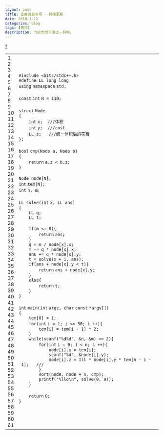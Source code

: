 ```yaml
---
layout: post
title: 比赛注意事项 - 持续更新
date: 2018-1-12
categories: blog
tags: [置顶]
description: 门前大桥下游过一群鸭。
---
```


<link rel='stylesheet' type='text/css' href='http://tools.oschina.net/js/syntaxhighlighter_3.0.83/styles/shCoreDefault.css'/><div id="highlighter_890344" class="syntaxhighlighter  c"><div class="toolbar"><span><a href="#" class="toolbar_item command_help help">?</a></span></div><table border="0" cellpadding="0" cellspacing="0"><tbody><tr><td class="gutter"><div class="line number1 index0 alt2">1</div><div class="line number2 index1 alt1">2</div><div class="line number3 index2 alt2">3</div><div class="line number4 index3 alt1">4</div><div class="line number5 index4 alt2">5</div><div class="line number6 index5 alt1">6</div><div class="line number7 index6 alt2">7</div><div class="line number8 index7 alt1">8</div><div class="line number9 index8 alt2">9</div><div class="line number10 index9 alt1">10</div><div class="line number11 index10 alt2">11</div><div class="line number12 index11 alt1">12</div><div class="line number13 index12 alt2">13</div><div class="line number14 index13 alt1">14</div><div class="line number15 index14 alt2">15</div><div class="line number16 index15 alt1">16</div><div class="line number17 index16 alt2">17</div><div class="line number18 index17 alt1">18</div><div class="line number19 index18 alt2">19</div><div class="line number20 index19 alt1">20</div><div class="line number21 index20 alt2">21</div><div class="line number22 index21 alt1">22</div><div class="line number23 index22 alt2">23</div><div class="line number24 index23 alt1">24</div><div class="line number25 index24 alt2">25</div><div class="line number26 index25 alt1">26</div><div class="line number27 index26 alt2">27</div><div class="line number28 index27 alt1">28</div><div class="line number29 index28 alt2">29</div><div class="line number30 index29 alt1">30</div><div class="line number31 index30 alt2">31</div><div class="line number32 index31 alt1">32</div><div class="line number33 index32 alt2">33</div><div class="line number34 index33 alt1">34</div><div class="line number35 index34 alt2">35</div><div class="line number36 index35 alt1">36</div><div class="line number37 index36 alt2">37</div><div class="line number38 index37 alt1">38</div><div class="line number39 index38 alt2">39</div><div class="line number40 index39 alt1">40</div><div class="line number41 index40 alt2">41</div><div class="line number42 index41 alt1">42</div><div class="line number43 index42 alt2">43</div><div class="line number44 index43 alt1">44</div><div class="line number45 index44 alt2">45</div><div class="line number46 index45 alt1">46</div><div class="line number47 index46 alt2">47</div><div class="line number48 index47 alt1">48</div><div class="line number49 index48 alt2">49</div><div class="line number50 index49 alt1">50</div><div class="line number51 index50 alt2">51</div><div class="line number52 index51 alt1">52</div><div class="line number53 index52 alt2">53</div><div class="line number54 index53 alt1">54</div><div class="line number55 index54 alt2">55</div><div class="line number56 index55 alt1">56</div><div class="line number57 index56 alt2">57</div><div class="line number58 index57 alt1">58</div><div class="line number59 index58 alt2">59</div><div class="line number60 index59 alt1">60</div><div class="line number61 index60 alt2">61</div></td><td class="code"><div class="container"><div class="line number1 index0 alt2"><code class="c preprocessor">#include&nbsp;&lt;bits/stdc++.h&gt;&nbsp;&nbsp;</code></div><div class="line number2 index1 alt1"><code class="c preprocessor">#define&nbsp;LL&nbsp;long&nbsp;long&nbsp;&nbsp;</code></div><div class="line number3 index2 alt2"><code class="c keyword bold">using</code>&nbsp;<code class="c keyword bold">namespace</code>&nbsp;<code class="c plain">std;&nbsp;&nbsp;</code></div><div class="line number4 index3 alt1"><code class="c spaces">&nbsp;&nbsp;</code>&nbsp;</div><div class="line number5 index4 alt2"><code class="c keyword bold">const</code>&nbsp;<code class="c color1 bold">int</code>&nbsp;<code class="c plain">N&nbsp;=&nbsp;110;&nbsp;&nbsp;</code></div><div class="line number6 index5 alt1"><code class="c spaces">&nbsp;&nbsp;</code>&nbsp;</div><div class="line number7 index6 alt2"><code class="c keyword bold">struct</code>&nbsp;<code class="c plain">Node&nbsp;&nbsp;</code></div><div class="line number8 index7 alt1"><code class="c plain">{&nbsp;&nbsp;</code></div><div class="line number9 index8 alt2"><code class="c spaces">&nbsp;&nbsp;&nbsp;&nbsp;</code><code class="c color1 bold">int</code>&nbsp;<code class="c plain">x;&nbsp;&nbsp;</code><code class="c comments">///体积&nbsp;&nbsp;</code></div><div class="line number10 index9 alt1"><code class="c spaces">&nbsp;&nbsp;&nbsp;&nbsp;</code><code class="c color1 bold">int</code>&nbsp;<code class="c plain">y;&nbsp;&nbsp;</code><code class="c comments">///cost&nbsp;&nbsp;</code></div><div class="line number11 index10 alt2"><code class="c spaces">&nbsp;&nbsp;&nbsp;&nbsp;</code><code class="c plain">LL&nbsp;z;&nbsp;&nbsp;&nbsp;</code><code class="c comments">///统一体积后的花费&nbsp;&nbsp;</code></div><div class="line number12 index11 alt1"><code class="c plain">};&nbsp;&nbsp;</code></div><div class="line number13 index12 alt2"><code class="c spaces">&nbsp;&nbsp;</code>&nbsp;</div><div class="line number14 index13 alt1"><code class="c color1 bold">bool</code>&nbsp;<code class="c plain">cmp(Node&nbsp;a,&nbsp;Node&nbsp;b)&nbsp;&nbsp;</code></div><div class="line number15 index14 alt2"><code class="c plain">{&nbsp;&nbsp;</code></div><div class="line number16 index15 alt1"><code class="c spaces">&nbsp;&nbsp;&nbsp;&nbsp;</code><code class="c keyword bold">return</code>&nbsp;<code class="c plain">a.z&nbsp;&lt;&nbsp;b.z;&nbsp;&nbsp;</code></div><div class="line number17 index16 alt2"><code class="c plain">}&nbsp;&nbsp;</code></div><div class="line number18 index17 alt1"><code class="c spaces">&nbsp;&nbsp;</code>&nbsp;</div><div class="line number19 index18 alt2"><code class="c plain">Node&nbsp;node[N];&nbsp;&nbsp;</code></div><div class="line number20 index19 alt1"><code class="c color1 bold">int</code>&nbsp;<code class="c plain">tem[N];&nbsp;&nbsp;</code></div><div class="line number21 index20 alt2"><code class="c color1 bold">int</code>&nbsp;<code class="c plain">n,&nbsp;m;&nbsp;&nbsp;</code></div><div class="line number22 index21 alt1"><code class="c spaces">&nbsp;&nbsp;</code>&nbsp;</div><div class="line number23 index22 alt2"><code class="c plain">LL&nbsp;solve(</code><code class="c color1 bold">int</code>&nbsp;<code class="c plain">x,&nbsp;LL&nbsp;ans)&nbsp;&nbsp;</code></div><div class="line number24 index23 alt1"><code class="c plain">{&nbsp;&nbsp;</code></div><div class="line number25 index24 alt2"><code class="c spaces">&nbsp;&nbsp;&nbsp;&nbsp;</code><code class="c plain">LL&nbsp;q;&nbsp;&nbsp;</code></div><div class="line number26 index25 alt1"><code class="c spaces">&nbsp;&nbsp;&nbsp;&nbsp;</code><code class="c plain">LL&nbsp;t;&nbsp;&nbsp;</code></div><div class="line number27 index26 alt2"><code class="c spaces">&nbsp;&nbsp;</code>&nbsp;</div><div class="line number28 index27 alt1"><code class="c spaces">&nbsp;&nbsp;&nbsp;&nbsp;</code><code class="c keyword bold">if</code><code class="c plain">(m&nbsp;&lt;=&nbsp;0){&nbsp;&nbsp;</code></div><div class="line number29 index28 alt2"><code class="c spaces">&nbsp;&nbsp;&nbsp;&nbsp;&nbsp;&nbsp;&nbsp;&nbsp;</code><code class="c keyword bold">return</code>&nbsp;<code class="c plain">ans;&nbsp;&nbsp;</code></div><div class="line number30 index29 alt1"><code class="c spaces">&nbsp;&nbsp;&nbsp;&nbsp;</code><code class="c plain">}&nbsp;&nbsp;</code></div><div class="line number31 index30 alt2"><code class="c spaces">&nbsp;&nbsp;&nbsp;&nbsp;</code><code class="c plain">q&nbsp;=&nbsp;m&nbsp;/&nbsp;node[x].x;&nbsp;&nbsp;</code></div><div class="line number32 index31 alt1"><code class="c spaces">&nbsp;&nbsp;&nbsp;&nbsp;</code><code class="c plain">m&nbsp;-=&nbsp;q&nbsp;*&nbsp;node[x].x;&nbsp;&nbsp;</code></div><div class="line number33 index32 alt2"><code class="c spaces">&nbsp;&nbsp;&nbsp;&nbsp;</code><code class="c plain">ans&nbsp;+=&nbsp;q&nbsp;*&nbsp;node[x].y;&nbsp;&nbsp;</code></div><div class="line number34 index33 alt1"><code class="c spaces">&nbsp;&nbsp;&nbsp;&nbsp;</code><code class="c plain">t&nbsp;=&nbsp;solve(x&nbsp;+&nbsp;1,&nbsp;ans);&nbsp;&nbsp;</code></div><div class="line number35 index34 alt2"><code class="c spaces">&nbsp;&nbsp;&nbsp;&nbsp;</code><code class="c keyword bold">if</code><code class="c plain">(ans&nbsp;+&nbsp;node[x].y&nbsp;&lt;&nbsp;t){&nbsp;&nbsp;</code></div><div class="line number36 index35 alt1"><code class="c spaces">&nbsp;&nbsp;&nbsp;&nbsp;&nbsp;&nbsp;&nbsp;&nbsp;</code><code class="c keyword bold">return</code>&nbsp;<code class="c plain">ans&nbsp;+&nbsp;node[x].y;&nbsp;&nbsp;</code></div><div class="line number37 index36 alt2"><code class="c spaces">&nbsp;&nbsp;&nbsp;&nbsp;</code><code class="c plain">}&nbsp;&nbsp;</code></div><div class="line number38 index37 alt1"><code class="c spaces">&nbsp;&nbsp;&nbsp;&nbsp;</code><code class="c keyword bold">else</code><code class="c plain">{&nbsp;&nbsp;</code></div><div class="line number39 index38 alt2"><code class="c spaces">&nbsp;&nbsp;&nbsp;&nbsp;&nbsp;&nbsp;&nbsp;&nbsp;</code><code class="c keyword bold">return</code>&nbsp;<code class="c plain">t;&nbsp;&nbsp;</code></div><div class="line number40 index39 alt1"><code class="c spaces">&nbsp;&nbsp;&nbsp;&nbsp;</code><code class="c plain">}&nbsp;&nbsp;</code></div><div class="line number41 index40 alt2"><code class="c plain">}&nbsp;&nbsp;</code></div><div class="line number42 index41 alt1"><code class="c spaces">&nbsp;&nbsp;</code>&nbsp;</div><div class="line number43 index42 alt2"><code class="c color1 bold">int</code>&nbsp;<code class="c plain">main(</code><code class="c color1 bold">int</code>&nbsp;<code class="c plain">argc,&nbsp;</code><code class="c color1 bold">char</code>&nbsp;<code class="c keyword bold">const</code>&nbsp;<code class="c plain">*argv[])&nbsp;&nbsp;</code></div><div class="line number44 index43 alt1"><code class="c plain">{&nbsp;&nbsp;</code></div><div class="line number45 index44 alt2"><code class="c spaces">&nbsp;&nbsp;&nbsp;&nbsp;</code><code class="c plain">tem[0]&nbsp;=&nbsp;1;&nbsp;&nbsp;</code></div><div class="line number46 index45 alt1"><code class="c spaces">&nbsp;&nbsp;&nbsp;&nbsp;</code><code class="c keyword bold">for</code><code class="c plain">(</code><code class="c color1 bold">int</code>&nbsp;<code class="c plain">i&nbsp;=&nbsp;1;&nbsp;i&nbsp;&lt;=&nbsp;30;&nbsp;i&nbsp;++){&nbsp;&nbsp;</code></div><div class="line number47 index46 alt2"><code class="c spaces">&nbsp;&nbsp;&nbsp;&nbsp;&nbsp;&nbsp;&nbsp;&nbsp;</code><code class="c plain">tem[i]&nbsp;=&nbsp;tem[i&nbsp;-&nbsp;1]&nbsp;*&nbsp;2;&nbsp;&nbsp;</code></div><div class="line number48 index47 alt1"><code class="c spaces">&nbsp;&nbsp;&nbsp;&nbsp;</code><code class="c plain">}&nbsp;&nbsp;</code></div><div class="line number49 index48 alt2"><code class="c spaces">&nbsp;&nbsp;&nbsp;&nbsp;</code><code class="c keyword bold">while</code><code class="c plain">(</code><code class="c functions bold">scanf</code><code class="c plain">(</code><code class="c string">"%d%d"</code><code class="c plain">,&nbsp;&amp;n,&nbsp;&amp;m)&nbsp;==&nbsp;2){&nbsp;&nbsp;</code></div><div class="line number50 index49 alt1"><code class="c spaces">&nbsp;&nbsp;&nbsp;&nbsp;&nbsp;&nbsp;&nbsp;&nbsp;</code><code class="c keyword bold">for</code><code class="c plain">(</code><code class="c color1 bold">int</code>&nbsp;<code class="c plain">i&nbsp;=&nbsp;0;&nbsp;i&nbsp;&lt;&nbsp;n;&nbsp;i&nbsp;++){&nbsp;&nbsp;</code></div><div class="line number51 index50 alt2"><code class="c spaces">&nbsp;&nbsp;&nbsp;&nbsp;&nbsp;&nbsp;&nbsp;&nbsp;&nbsp;&nbsp;&nbsp;&nbsp;</code><code class="c plain">node[i].x&nbsp;=&nbsp;tem[i];&nbsp;&nbsp;</code></div><div class="line number52 index51 alt1"><code class="c spaces">&nbsp;&nbsp;&nbsp;&nbsp;&nbsp;&nbsp;&nbsp;&nbsp;&nbsp;&nbsp;&nbsp;&nbsp;</code><code class="c functions bold">scanf</code><code class="c plain">(</code><code class="c string">"%d"</code><code class="c plain">,&nbsp;&amp;node[i].y);&nbsp;&nbsp;</code></div><div class="line number53 index52 alt2"><code class="c spaces">&nbsp;&nbsp;&nbsp;&nbsp;&nbsp;&nbsp;&nbsp;&nbsp;&nbsp;&nbsp;&nbsp;&nbsp;</code><code class="c plain">node[i].z&nbsp;=&nbsp;1ll&nbsp;*&nbsp;node[i].y&nbsp;*&nbsp;tem[n&nbsp;-&nbsp;i&nbsp;-&nbsp;1];&nbsp;&nbsp;&nbsp;</code><code class="c comments">///&nbsp;&nbsp;</code></div><div class="line number54 index53 alt1"><code class="c spaces">&nbsp;&nbsp;&nbsp;&nbsp;&nbsp;&nbsp;&nbsp;&nbsp;</code><code class="c plain">}&nbsp;&nbsp;</code></div><div class="line number55 index54 alt2"><code class="c spaces">&nbsp;&nbsp;&nbsp;&nbsp;&nbsp;&nbsp;&nbsp;&nbsp;</code><code class="c plain">sort(node,&nbsp;node&nbsp;+&nbsp;n,&nbsp;cmp);&nbsp;&nbsp;</code></div><div class="line number56 index55 alt1"><code class="c spaces">&nbsp;&nbsp;&nbsp;&nbsp;&nbsp;&nbsp;&nbsp;&nbsp;</code><code class="c functions bold">printf</code><code class="c plain">(</code><code class="c string">"%lld\n"</code><code class="c plain">,&nbsp;solve(0,&nbsp;0));&nbsp;&nbsp;</code></div><div class="line number57 index56 alt2"><code class="c spaces">&nbsp;&nbsp;&nbsp;&nbsp;</code><code class="c plain">}&nbsp;&nbsp;</code></div><div class="line number58 index57 alt1"><code class="c spaces">&nbsp;&nbsp;</code>&nbsp;</div><div class="line number59 index58 alt2"><code class="c spaces">&nbsp;&nbsp;&nbsp;&nbsp;</code><code class="c keyword bold">return</code>&nbsp;<code class="c plain">0;&nbsp;&nbsp;</code></div><div class="line number60 index59 alt1"><code class="c plain">}&nbsp;</code></div><div class="line number61 index60 alt2"><code class="c spaces">&nbsp;&nbsp;&nbsp;</code>&nbsp;</div></div></td></tr></tbody></table></div>
